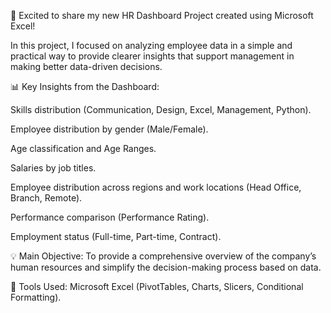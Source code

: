 🚀 Excited to share my new HR Dashboard Project created using Microsoft Excel!

In this project, I focused on analyzing employee data in a simple and practical way to provide clearer insights that support management in making better data-driven decisions.

📊 Key Insights from the Dashboard:

Skills distribution (Communication, Design, Excel, Management, Python).

Employee distribution by gender (Male/Female).

Age classification and Age Ranges.

Salaries by job titles.

Employee distribution across regions and work locations (Head Office, Branch, Remote).

Performance comparison (Performance Rating).

Employment status (Full-time, Part-time, Contract).

💡 Main Objective:
To provide a comprehensive overview of the company’s human resources and simplify the decision-making process based on data.

🔧 Tools Used:
Microsoft Excel (PivotTables, Charts, Slicers, Conditional Formatting).
